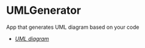 # UMLGenerator
App that generates UML diagram based on your code

- [_UML diagram_](https://drive.google.com/file/d/13hQxgnLXyTex5LXOH4W1Y4LQ3_niyQiS/view?usp=sharingЖ)

